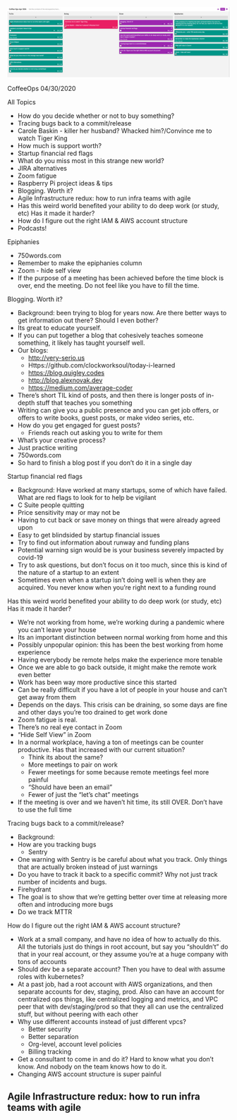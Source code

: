 ![Our Board](images/2020.04.30.png)

CoffeeOps 04/30/2020

All Topics
- How do you decide whether or not to buy something?
- Tracing bugs back to a commit/release
- Carole Baskin - killer her husband? Whacked him?/Convince me to watch Tiger King
- How much is support worth?
- Startup financial red flags
- What do you miss most in this strange new world?
- JIRA alternatives
- Zoom fatigue
- Raspberry Pi project ideas & tips
- Blogging. Worth it?
- Agile Infrastructure redux: how to run infra teams with agile
- Has this weird world benefited your ability to do deep work (or study, etc) Has it made it harder?
- How do I figure out the right IAM & AWS account structure
- Podcasts!

Epiphanies
- 750words.com
- Remember to make the epiphanies column
- Zoom - hide self view
- If the purpose of a meeting has been achieved before the time block is over, end the meeting. Do not feel like you have to fill the time.

Blogging. Worth it?
- Background: been trying to blog for years now. Are there better ways to get information out there? Should I even bother?
- Its great to educate yourself.
- If you can put together a blog that cohesively teaches someone something, it likely has taught yourself well.
- Our blogs:
    - http://very-serio.us
    - Https://github.com/clockworksoul/today-i-learned
    - https://blog.quigley.codes
    - http://blog.alexnovak.dev
    - https://medium.com/average-coder
- There’s short TIL kind of posts, and then there is longer posts of in-depth stuff that teaches you something
- Writing can give you a public presence and you can get job offers, or offers to write books, guest posts, or make video series, etc.
- How do you get engaged for guest posts? 
    - Friends reach out asking you to write for them
- What’s your creative process?
- Just practice writing
- 750words.com
- So hard to finish a blog post if you don’t do it in a single day

Startup financial red flags
- Background: Have worked at many startups, some of which have failed. What are red flags to look for to help be vigilant
- C Suite people quitting
- Price sensitivity may or may not be
- Having to cut back or save money on things that were already agreed upon
- Easy to get blindsided by startup financial issues
- Try to find out information about runway and funding plans
- Potential warning sign would be is your business severely impacted by covid-19
- Try to ask questions, but don’t focus on it too much, since this is kind of the nature of a startup to an extent
- Sometimes even when a startup isn’t doing well is when they are acquired. You never know when you’re right next to a funding round

Has this weird world benefited your ability to do deep work (or study, etc) Has it made it harder?
- We’re not working from home, we’re working during a pandemic where you can’t leave your house
- Its an important distinction between normal working from home and this
- Possibly unpopular opinion: this has been the best working from home experience
- Having everybody be remote helps make the experience more tenable
- Once we are able to go back outside, it might make the remote work even better
- Work has been way more productive since this started
- Can be really difficult if you have a lot of people in your house and can’t get away from them
- Depends on the days. This crisis can be draining, so some days are fine and other days you’re too drained to get work done
- Zoom fatigue is real.
- There’s no real eye contact in Zoom
- “Hide Self View” in Zoom
- In a normal workplace, having a ton of meetings can be counter productive. Has that increased with our current situation?
    - Think its about the same?
    - More meetings to pair on work
    - Fewer meetings for some because remote meetings feel more painful
    - “Should have been an email”
    - Fewer of just the “let’s chat” meetings
- If the meeting is over and we haven’t hit time, its still OVER. Don’t have to use the full time

Tracing bugs back to a commit/release?
- Background: 
- How are you tracking bugs
    - Sentry
- One warning with Sentry is be careful about what you track. Only things that are actually broken instead of just warnings
- Do you have to track it back to a specific commit? Why not just track number of incidents and bugs.
- Firehydrant
- The goal is to show that we’re getting better over time at releasing more often and introducing more bugs
- Do we track MTTR

How do I figure out the right IAM & AWS account structure?
- Work at a small company, and have no idea of how to actually do this. All the tutorials just do things in root account, but say you “shouldn’t” do that in your real account, or they assume you’re at a huge company with tons of accounts
- Should dev be a separate account? Then you have to deal with assume roles with kubernetes?
- At a past job, had a root account with AWS organizations, and then separate accounts for dev, staging, prod. Also can have an account for centralized ops things, like centralized logging and metrics, and VPC peer that with dev/staging/prod so that they all can use the centralized stuff, but without peering with each other
- Why use different accounts instead of just different vpcs?
    - Better security
    - Better separation
    - Org-level, account level policies
    - Billing tracking
- Get a consultant to come in and do it? Hard to know what you don’t know. And nobody on the team knows how to do it.
- Changing AWS account structure is super painful


Agile Infrastructure redux: how to run infra teams with agile
-